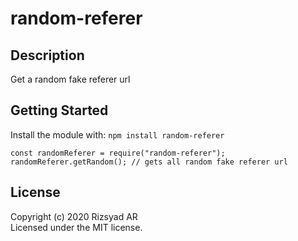 # random-referer

## Description

Get a random fake referer url

## Getting Started

Install the module with: `npm install random-referer`

```javascipt
const randomReferer = require("random-referer");
randomReferer.getRandom(); // gets all random fake referer url
```

## License

Copyright (c) 2020 Rizsyad AR  
Licensed under the MIT license.
